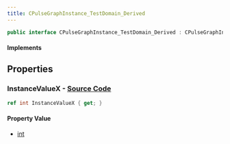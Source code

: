 ```yaml
---
title: CPulseGraphInstance_TestDomain_Derived
---
```


```csharp
public interface CPulseGraphInstance_TestDomain_Derived : CPulseGraphInstance_TestDomain, CBasePulseGraphInstance, ISchemaClass<CBasePulseGraphInstance>, ISchemaClass<CPulseGraphInstance_TestDomain>, ISchemaClass<CPulseGraphInstance_TestDomain_Derived>, ISchemaField, ISchemaClass, INativeHandle
```

#### Implements

## Properties

### **InstanceValueX** - [Source Code](https://github.com/swiftly-solution/swiftlys2/blob/main/managed/src/SwiftlyS2.Generated/Schemas/Interfaces/CPulseGraphInstance_TestDomain_Derived.cs#L16)

```csharp
ref int InstanceValueX { get; }
```

#### Property Value

- [int](https://learn.microsoft.com/dotnet/api/system.int32)

